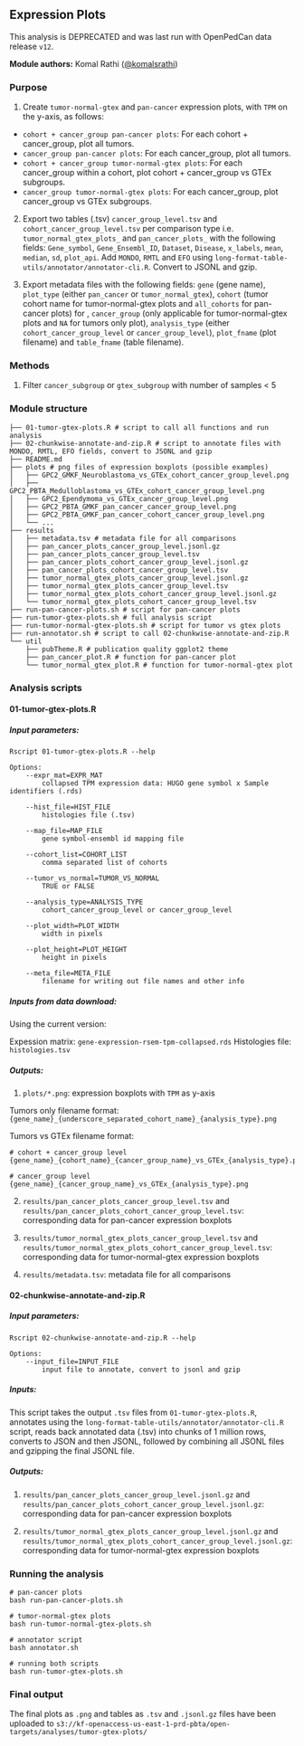 ## Expression Plots
This analysis is DEPRECATED and was last run with OpenPedCan data release `v12`.

**Module authors:** Komal Rathi ([@komalsrathi](https://github.com/komalsrathi))

### Purpose

1. Create `tumor-normal-gtex` and `pan-cancer` expression plots, with `TPM` on the y-axis, as follows:

* `cohort + cancer_group pan-cancer plots`: For each cohort + cancer_group, plot all tumors.
* `cancer_group pan-cancer plots`: For each cancer_group, plot all tumors.
* `cohort + cancer_group tumor-normal-gtex plots`: For each cancer_group within a cohort, plot cohort + cancer_group vs GTEx subgroups.
* `cancer_group tumor-normal-gtex plots`: For each cancer_group, plot cancer_group vs GTEx subgroups.

2. Export two tables (.tsv) `cancer_group_level.tsv` and `cohort_cancer_group_level.tsv` per comparison type i.e. `tumor_normal_gtex_plots_` and `pan_cancer_plots_` with the following fields: `Gene_symbol`, `Gene_Ensembl_ID`, `Dataset`, `Disease`, `x_labels`, `mean`, `median`, `sd`, `plot_api`. Add `MONDO`, `RMTL` and	`EFO` using `long-format-table-utils/annotator/annotator-cli.R`. Convert to JSONL and gzip.

3. Export metadata files with the following fields: `gene` (gene name), `plot_type` (either `pan_cancer` or `tumor_normal_gtex`), `cohort` (tumor cohort name for tumor-normal-gtex plots and `all_cohorts` for pan-cancer plots) for , `cancer_group` (only applicable for tumor-normal-gtex plots and `NA` for tumors only plot), `analysis_type` (either `cohort_cancer_group_level` or `cancer_group_level`), `plot_fname` (plot filename) and `table_fname` (table filename).

### Methods 

1. Filter `cancer_subgroup` or `gtex_subgroup` with number of samples < 5 

### Module structure

```
├── 01-tumor-gtex-plots.R # script to call all functions and run analysis
├── 02-chunkwise-annotate-and-zip.R # script to annotate files with MONDO, RMTL, EFO fields, convert to JSONL and gzip
├── README.md 
├── plots # png files of expression boxplots (possible examples)
│   ├── GPC2_GMKF_Neuroblastoma_vs_GTEx_cohort_cancer_group_level.png
│   ├── GPC2_PBTA_Medulloblastoma_vs_GTEx_cohort_cancer_group_level.png
│   ├── GPC2_Ependymoma_vs_GTEx_cancer_group_level.png
│   ├── GPC2_PBTA_GMKF_pan_cancer_cancer_group_level.png
│   ├── GPC2_PBTA_GMKF_pan_cancer_cohort_cancer_group_level.png
│   └── ...
├── results
│   ├── metadata.tsv # metadata file for all comparisons
│   ├── pan_cancer_plots_cancer_group_level.jsonl.gz
│   ├── pan_cancer_plots_cancer_group_level.tsv
│   ├── pan_cancer_plots_cohort_cancer_group_level.jsonl.gz
│   ├── pan_cancer_plots_cohort_cancer_group_level.tsv
│   ├── tumor_normal_gtex_plots_cancer_group_level.jsonl.gz
│   ├── tumor_normal_gtex_plots_cancer_group_level.tsv
│   ├── tumor_normal_gtex_plots_cohort_cancer_group_level.jsonl.gz
│   └── tumor_normal_gtex_plots_cohort_cancer_group_level.tsv 
├── run-pan-cancer-plots.sh # script for pan-cancer plots
├── run-tumor-gtex-plots.sh # full analysis script
├── run-tumor-normal-gtex-plots.sh # script for tumor vs gtex plots
├── run-annotator.sh # script to call 02-chunkwise-annotate-and-zip.R
└── util
    ├── pubTheme.R # publication quality ggplot2 theme
    ├── pan_cancer_plot.R # function for pan-cancer plot
    └── tumor_normal_gtex_plot.R # function for tumor-normal-gtex plot
```

### Analysis scripts

#### 01-tumor-gtex-plots.R

##### Input parameters:

```
Rscript 01-tumor-gtex-plots.R --help

Options:
	--expr_mat=EXPR_MAT
		collapsed TPM expression data: HUGO gene symbol x Sample identifiers (.rds)

	--hist_file=HIST_FILE
		histologies file (.tsv)

	--map_file=MAP_FILE
		gene symbol-ensembl id mapping file

	--cohort_list=COHORT_LIST
		comma separated list of cohorts

	--tumor_vs_normal=TUMOR_VS_NORMAL
		TRUE or FALSE

	--analysis_type=ANALYSIS_TYPE
		cohort_cancer_group_level or cancer_group_level

	--plot_width=PLOT_WIDTH
		width in pixels

	--plot_height=PLOT_HEIGHT
		height in pixels

	--meta_file=META_FILE
		filename for writing out file names and other info
```

##### Inputs from data download:

Using the current version:

Expession matrix: `gene-expression-rsem-tpm-collapsed.rds` 
Histologies file: `histologies.tsv`

##### Outputs: 

1. `plots/*.png`: expression boxplots with `TPM` as y-axis

Tumors only filename format: 
`{gene_name}_{underscore_separated_cohort_name}_{analysis_type}.png` 

Tumors vs GTEx filename format: 
```
# cohort + cancer_group level
{gene_name}_{cohort_name}_{cancer_group_name}_vs_GTEx_{analysis_type}.png

# cancer_group level
{gene_name}_{cancer_group_name}_vs_GTEx_{analysis_type}.png
``` 

2. `results/pan_cancer_plots_cancer_group_level.tsv` and `results/pan_cancer_plots_cohort_cancer_group_level.tsv`: corresponding data for pan-cancer expression boxplots

3. `results/tumor_normal_gtex_plots_cancer_group_level.tsv` and `results/tumor_normal_gtex_plots_cohort_cancer_group_level.tsv`: corresponding data for tumor-normal-gtex expression boxplots

4. `results/metadata.tsv`: metadata file for all comparisons 

#### 02-chunkwise-annotate-and-zip.R

##### Input parameters:

```
Rscript 02-chunkwise-annotate-and-zip.R --help

Options:
	--input_file=INPUT_FILE
		input file to annotate, convert to jsonl and gzip
```

##### Inputs:

This script takes the output `.tsv` files from `01-tumor-gtex-plots.R`, annotates using the 
`long-format-table-utils/annotator/annotator-cli.R` script, reads back annotated data (.tsv) into chunks of 1 million rows, converts to JSON and then JSONL, followed by combining all JSONL files and gzipping the final JSONL file. 

##### Outputs:

1. `results/pan_cancer_plots_cancer_group_level.jsonl.gz` and `results/pan_cancer_plots_cohort_cancer_group_level.jsonl.gz`: corresponding data for pan-cancer expression boxplots

2. `results/tumor_normal_gtex_plots_cancer_group_level.jsonl.gz` and `results/tumor_normal_gtex_plots_cohort_cancer_group_level.jsonl.gz`: corresponding data for tumor-normal-gtex expression boxplots

### Running the analysis

```
# pan-cancer plots
bash run-pan-cancer-plots.sh

# tumor-normal-gtex plots
bash run-tumor-normal-gtex-plots.sh

# annotator script
bash annotator.sh

# running both scripts
bash run-tumor-gtex-plots.sh
```

### Final output

The final plots as `.png` and tables as `.tsv` and `.jsonl.gz` files have been uploaded to `s3://kf-openaccess-us-east-1-prd-pbta/open-targets/analyses/tumor-gtex-plots/`



